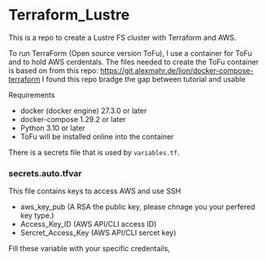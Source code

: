 # Terraform_Lustre
This is a repo to create a Lustre FS cluster with Terraform and AWS.

To run TerraForm (Open source version ToFu), I use a container for ToFu and to hold AWS cerdentals.
The files needed to create the ToFu container is based on from this repo: https://git.alexmahr.de/lion/docker-compose-terraform
I found this repo bradge the gap between tutorial and usable

Requirements 
* docker (docker engine) 27.3.0 or later
* docker-compose 1.29.2 or later
* Python 3.10 or later
* ToFu will be installed online into the container

There is a secrets file that is used by `variables.tf`.
### secrets.auto.tfvar 
This file contains keys to access AWS and use SSH
* aws_key_pub (A RSA the public key, please chnage you your perfered key type.)
* Access_Key_ID (AWS API/CLI access ID)
* Sercret_Access_Key (AWS API/CLI sercet key)

Fill these variable with your specific credentails, 
